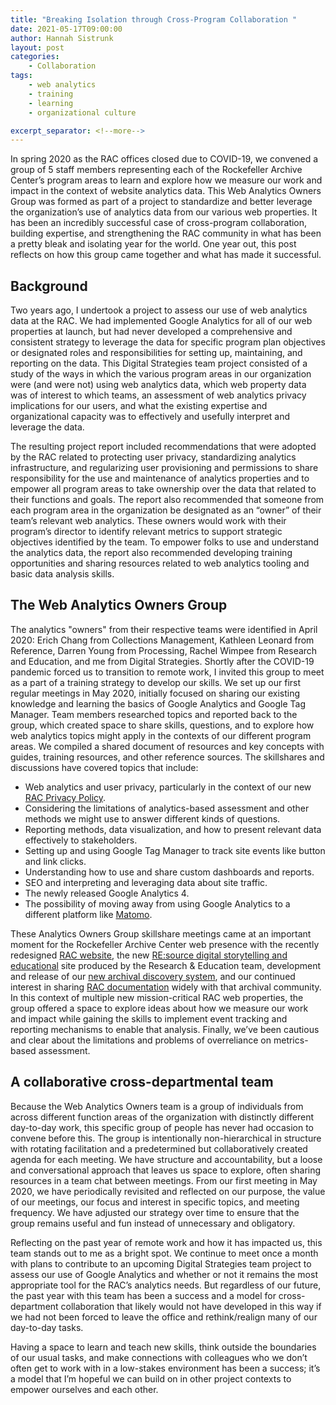 ```yaml
---
title: "Breaking Isolation through Cross-Program Collaboration "
date: 2021-05-17T09:00:00
author: Hannah Sistrunk
layout: post
categories:
    - Collaboration
tags:
    - web analytics
    - training
    - learning
    - organizational culture

excerpt_separator: <!--more-->
---
```


In spring 2020 as the RAC offices closed due to COVID-19, we convened a group of 5 staff members representing each of the Rockefeller Archive Center’s program areas to learn and explore how we measure our work and impact in the context of website analytics data. This Web Analytics Owners Group was formed as part of a project to standardize and better leverage the organization’s use of analytics data from our various web properties. It has been an incredibly successful case of cross-program collaboration, building expertise, and strengthening the RAC community in what has been a pretty bleak and isolating year for the world. One year out, this post reflects on how this group came together and what has made it successful.

<!--more-->

## Background

Two years ago, I undertook a project to assess our use of web analytics data at the RAC. We had implemented Google Analytics for all of our web properties at launch, but had never developed a comprehensive and consistent strategy to leverage the data for specific program plan objectives or designated roles and responsibilities for setting up, maintaining, and reporting on the data. This Digital Strategies team project consisted of a study of the ways in which the various program areas in our organization were (and were not) using web analytics data, which web property data was of interest to which teams, an assessment of web analytics privacy implications for our users, and what the existing expertise and organizational capacity was to effectively and usefully interpret and leverage the data. 

The resulting project report included recommendations that were adopted by the RAC related to protecting user privacy, standardizing analytics infrastructure, and regularizing user provisioning and permissions to share responsibility for the use and maintenance of analytics properties and to empower all program areas to take ownership over the data that related to their functions and goals. The report also recommended that someone from each program area in the organization be designated as an “owner” of their team’s relevant web analytics. These owners would work with their program’s director to identify relevant metrics to support strategic objectives identified by the team. To empower folks to use and understand the analytics data, the report also recommended developing training opportunities and sharing resources related to web analytics tooling and basic data analysis skills.

## The Web Analytics Owners Group

The analytics "owners" from their respective teams were identified in April 2020: Erich Chang from Collections Management, Kathleen Leonard from Reference, Darren Young from Processing, Rachel Wimpee from Research and Education, and me from Digital Strategies. Shortly after the COVID-19 pandemic forced us to transition to remote work, I invited this group to meet as a part of a training strategy to develop our skills. We set up our first regular meetings in May 2020, initially focused on sharing our existing knowledge and learning the basics of Google Analytics and Google Tag Manager. Team members researched topics and reported back to the group, which created space to share skills, questions, and to explore how web analytics topics might apply in the contexts of our different program areas. We compiled a shared document of resources and key concepts with guides, training resources, and other reference sources. The skillshares and discussions have covered topics that include:

- Web analytics and user privacy, particularly in the context of our new [RAC Privacy Policy](https://rockarch.org/about-us/privacy-policy/).
- Considering the limitations of analytics-based assessment and other methods we might use to answer different kinds of questions.
- Reporting methods, data visualization, and how to present relevant data effectively to stakeholders.
- Setting up and using Google Tag Manager to track site events like button and link clicks.
- Understanding how to use and share custom dashboards and reports.
- SEO and interpreting and leveraging data about site traffic.
- The newly released Google Analytics 4.
- The possibility of moving away from using Google Analytics to a different platform like [Matomo](https://matomo.org/).

These Analytics Owners Group skillshare meetings came at an important moment for the Rockefeller Archive Center web presence with the recently redesigned [RAC website](https://rockarch.org/), the new [RE:source digital storytelling and educational](https://resource.rockarch.org/) site produced by the Research & Education team, development and release of our [new archival discovery system](https://dimes.rockarch.org/), and our continued interest in sharing [RAC documentation](https://docs.rockarch.org/) widely with that archival community. In this context of multiple new mission-critical RAC web properties, the group offered a space to explore ideas about how we measure our work and impact while gaining the skills to implement event tracking and reporting mechanisms to enable that analysis. Finally, we’ve been cautious and clear about the limitations and problems of overreliance on metrics-based assessment.

## A collaborative cross-departmental team

Because the Web Analytics Owners team is a group of individuals from across different function areas of the organization with distinctly different day-to-day work, this specific group of people has never had occasion to convene before this. The group is intentionally non-hierarchical in structure with rotating facilitation and a predetermined but collaboratively created agenda for each meeting. We have structure and accountability, but a loose and conversational approach that leaves us space to explore, often sharing resources in a team chat between meetings. From our first meeting in May 2020, we have periodically revisited and reflected on our purpose, the value of our meetings, our focus and interest in specific topics, and meeting frequency. We have adjusted our strategy over time to ensure that the group remains useful and fun instead of unnecessary and obligatory.

Reflecting on the past year of remote work and how it has impacted us, this team stands out to me as a bright spot. We continue to meet once a month with plans to contribute to an upcoming Digital Strategies team project to assess our use of Google Analytics and whether or not it remains the most appropriate tool for the RAC’s analytics needs. But regardless of our future, the past year with this team has been a success and a model for cross-department collaboration that likely would not have developed in this way if we had not been forced to leave the office and rethink/realign many of our day-to-day tasks.

Having a space to learn and teach new skills, think outside the boundaries of our usual tasks, and make connections with colleagues who we don’t often get to work with in a low-stakes environment has been a success; it’s a model that I’m hopeful we can build on in other project contexts to empower ourselves and each other.
